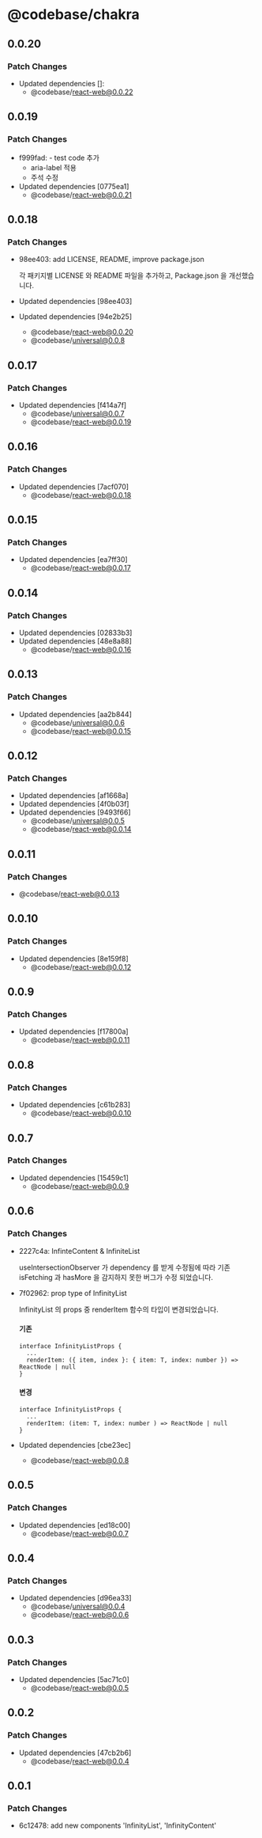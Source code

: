 # @codebase/chakra

## 0.0.20

### Patch Changes

- Updated dependencies []:
  - @codebase/react-web@0.0.22

## 0.0.19

### Patch Changes

- f999fad: - test code 추가
  - aria-label 적용
  - 주석 수정
- Updated dependencies [0775ea1]
  - @codebase/react-web@0.0.21

## 0.0.18

### Patch Changes

- 98ee403: add LICENSE, README, improve package.json

  각 패키지별 LICENSE 와 README 파일을 추가하고, Package.json 을 개선했습니다.

- Updated dependencies [98ee403]
- Updated dependencies [94e2b25]
  - @codebase/react-web@0.0.20
  - @codebase/universal@0.0.8

## 0.0.17

### Patch Changes

- Updated dependencies [f414a7f]
  - @codebase/universal@0.0.7
  - @codebase/react-web@0.0.19

## 0.0.16

### Patch Changes

- Updated dependencies [7acf070]
  - @codebase/react-web@0.0.18

## 0.0.15

### Patch Changes

- Updated dependencies [ea7ff30]
  - @codebase/react-web@0.0.17

## 0.0.14

### Patch Changes

- Updated dependencies [02833b3]
- Updated dependencies [48e8a88]
  - @codebase/react-web@0.0.16

## 0.0.13

### Patch Changes

- Updated dependencies [aa2b844]
  - @codebase/universal@0.0.6
  - @codebase/react-web@0.0.15

## 0.0.12

### Patch Changes

- Updated dependencies [af1668a]
- Updated dependencies [4f0b03f]
- Updated dependencies [9493f66]
  - @codebase/universal@0.0.5
  - @codebase/react-web@0.0.14

## 0.0.11

### Patch Changes

- @codebase/react-web@0.0.13

## 0.0.10

### Patch Changes

- Updated dependencies [8e159f8]
  - @codebase/react-web@0.0.12

## 0.0.9

### Patch Changes

- Updated dependencies [f17800a]
  - @codebase/react-web@0.0.11

## 0.0.8

### Patch Changes

- Updated dependencies [c61b283]
  - @codebase/react-web@0.0.10

## 0.0.7

### Patch Changes

- Updated dependencies [15459c1]
  - @codebase/react-web@0.0.9

## 0.0.6

### Patch Changes

- 2227c4a: InfinteContent & InfiniteList

  useIntersectionObserver 가 dependency 를 받게 수정됨에 따라
  기존 isFetching 과 hasMore 을 감지하지 못한 버그가 수정 되었습니다.

- 7f02962: prop type of InfinityList

  InfinityList 의 props 중 renderItem 함수의 타입이 변경되었습니다.

  #### 기존

  ```tsx
  interface InfinityListProps {
    ...
    renderItem: ({ item, index }: { item: T, index: number }) => ReactNode | null
  }
  ```

  #### 변경

  ```tsx
  interface InfinityListProps {
    ...
    renderItem: (item: T, index: number ) => ReactNode | null
  }
  ```

- Updated dependencies [cbe23ec]
  - @codebase/react-web@0.0.8

## 0.0.5

### Patch Changes

- Updated dependencies [ed18c00]
  - @codebase/react-web@0.0.7

## 0.0.4

### Patch Changes

- Updated dependencies [d96ea33]
  - @codebase/universal@0.0.4
  - @codebase/react-web@0.0.6

## 0.0.3

### Patch Changes

- Updated dependencies [5ac71c0]
  - @codebase/react-web@0.0.5

## 0.0.2

### Patch Changes

- Updated dependencies [47cb2b6]
  - @codebase/react-web@0.0.4

## 0.0.1

### Patch Changes

- 6c12478: add new components 'InfinityList', 'InfinityContent'
